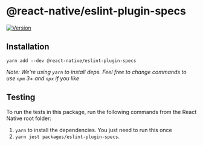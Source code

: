 # @react-native/eslint-plugin-specs

[![Version][version-badge]][package]

## Installation

```
yarn add --dev @react-native/eslint-plugin-specs
```

*Note: We're using `yarn` to install deps. Feel free to change commands to use `npm` 3+ and `npx` if you like*

[version-badge]: https://img.shields.io/npm/v/@react-native/eslint-plugin-specs?style=flat-square
[package]: https://www.npmjs.com/package/@react-native/eslint-plugin-specs

## Testing

To run the tests in this package, run the following commands from the React Native root folder:

1. `yarn` to install the dependencies. You just need to run this once
2. `yarn jest packages/eslint-plugin-specs`.
